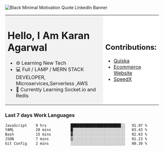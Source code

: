 <!-- ![20230107_223458 (1)-01](https://user-images.githubusercontent.com/85556603/212357966-4002f7aa-471b-4b3c-923d-f2b0d543cad5.jpeg) -->

![Black Minimal Motivation Quote LinkedIn Banner](https://github.com/KKA-0/KKA-0/assets/85556603/9f91eebb-d624-46aa-95a9-936d4ae8eaa6)



<table>
  <tr>
    <td style="width: 70%; background-color: #f2f2f2;">
      <h1>Hello, I Am Karan Agarwal</h1>
      <ul>
        <li>⚙ Learning New Tech</li>
        <li>💻 Full / LAMP / MERN STACK DEVELOPER, Microservices,Serverless ,AWS</li>
        <li>🙌 Currently Learning Socket.io and Redis</li>  
      </ul>
    </td>
    <td style="width: 30%; background-color: #ffffff;">
      <h2>Contributions:</h2>
      <ul>
        <li><a href="https://github.com/KKA-0/Quiska">Quiska</a></li>
         <li><a href="https://agarwal-handloom.web.app/">Ecommerce Website</a></li>
         <li><a href="https://github.com/Linkin143/SpeedX">SpeedX</a></li>
      </ul>
    </td>
  </tr>
</table>



<h3>Last 7 days Work Languages </h3> 
     
<!--START_SECTION:waka-->

```txt
JavaScript    9 hrs           ███████████████████████░░   91.97 %
YAML          20 mins         █░░░░░░░░░░░░░░░░░░░░░░░░   03.43 %
Bash          15 mins         ▓░░░░░░░░░░░░░░░░░░░░░░░░   02.63 %
JSON          7 mins          ▒░░░░░░░░░░░░░░░░░░░░░░░░   01.23 %
Git Config    2 mins          ░░░░░░░░░░░░░░░░░░░░░░░░░   00.39 %
```

<!--END_SECTION:waka-->
